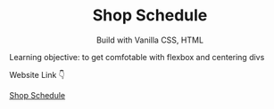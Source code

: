 <h1 align="center">Shop Schedule</h1>

<p align="center">Build with Vanilla CSS, HTML</p>
<p>Learning objective: to get comfotable with flexbox and centering divs </p>
<p>Website Link 👇</p> 
<a href="https://dunyanong.github.io/shopschedule/">Shop Schedule</a>

